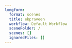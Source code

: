 ```yaml
---
longform:
  format: scenes
  title: ekpraveen
  workflow: Default Workflow
  sceneFolder: /
  scenes: []
  ignoredFiles: []
---
```

